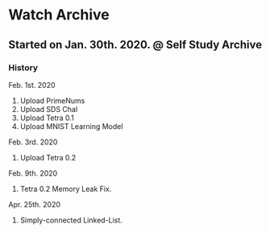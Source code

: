 # Watch Archive
## Started on Jan. 30th. 2020. @ Self Study Archive
### History
Feb. 1st. 2020  
1. Upload PrimeNums  
2. Upload SDS Chal  
3. Upload Tetra 0.1  
4. Upload MNIST Learning Model  

Feb. 3rd. 2020  
1. Upload Tetra 0.2  

Feb. 9th. 2020  
1. Tetra 0.2 Memory Leak Fix.  

Apr. 25th. 2020  
1. Simply-connected Linked-List.  